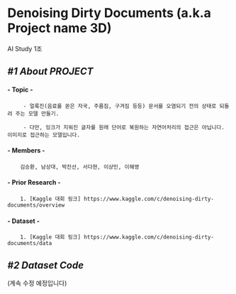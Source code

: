 Denoising Dirty Documents (a.k.a Project name 3D)
=================================================
AI Study 1조

## *#1 About PROJECT*
#### - __Topic__ -
         - 얼룩진(음료를 쏟은 자국, 주름짐, 구겨짐 등등) 문서를 오염되기 전의 상태로 되돌려 주는 모델 만들기.
        
         - 다만, 잉크가 지워진 글자를 원래 단어로 복원하는 자연어처리의 접근은 아닙니다. 이미지로 접근하는 모델입니다.

#### - __Members__ -   
        김승환, 남상대, 박진선, 서다현, 이상민, 이해영

#### - __Prior Research__ -
        1. [Kaggle 대회 링크] https://www.kaggle.com/c/denoising-dirty-documents/overview

#### - __Dataset__ -
        1. [Kaggle 대회 링크] https://www.kaggle.com/c/denoising-dirty-documents/data

## *#2 Dataset Code*

(계속 수정 예정입니다)
